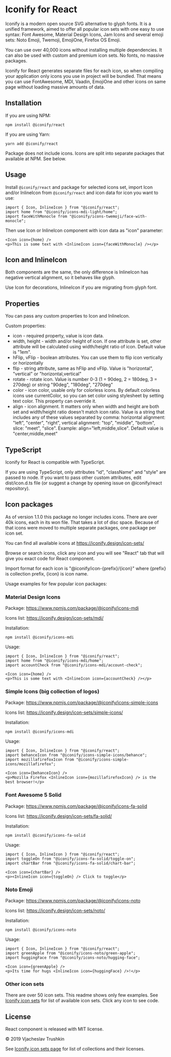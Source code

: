 # Iconify for React

Iconify is a modern open source SVG alternative to glyph fonts. It is a unified framework, aimed to offer all popular icon sets with one easy to use syntax: Font Awesome, Material Design Icons, Jam Icons and several emoji sets: Noto Emoji, Twemoji, EmojiOne, Firefox OS Emoji.

You can use over 40,000 icons without installing multiple dependencies. It can also be used with custom and premium icon sets. No fonts, no massive packages.

Iconify for React generates separate files for each icon, so when compiling your application only icons you use in project will be bundled. That means you can use FontAwesome, MDI, Vaadin, EmojiOne and other icons on same page without loading massive amounts of data.

## Installation

If you are using NPM:
```
npm install @iconify/react
```

If you are using Yarn:
```
yarn add @iconify/react
```

Package does not include icons. Icons are split into separate packages that available at NPM. See below.

## Usage

Install `@iconify/react` and package for selected icons set, import Icon and/or InlineIcon from `@iconify/react` and icon data for icon you want to use:
```
import { Icon, InlineIcon } from "@iconify/react";
import home from "@iconify/icons-mdi-light/home";
import faceWithMonocle from "@iconify/icons-twemoji/face-with-monocle";
```
Then use Icon or InlineIcon component with icon data as "icon" parameter:
```
<Icon icon={home} />
<p>This is some text with <InlineIcon icon={faceWithMonocle} /></p>
```

## Icon and InlineIcon

Both components are the same, the only difference is InlineIcon has negative vertical alignment, so it behaves like glyph.

Use Icon for decorations, InlineIcon if you are migrating from glyph font.

## Properties

You can pass any custom properties to Icon and InlineIcon.

Custom properties:
* icon - required property, value is icon data.
* width, height - width and/or height of icon. If one attribute is set, other attribute will be calculated using width/height ratio of icon. Default value is "1em".
* hFlip, vFlip - boolean attributes. You can use them to flip icon vertically or horizontally
* flip - string attribute, same as hFlip and vFlip. Value is "horizontal", "vertical" or "horizontal,vertical"
* rotate - rotate icon. Value is number 0-3 (1 = 90deg, 2 = 180deg, 3 = 270deg) or string "90deg", "180deg", "270deg"
* color - icon color, usable only for colorless icons. By default colorless icons use currentColor, so you can set color using stylesheet by setting text color. This property can override it.
* align - icon alignment. It matters only when width and height are both set and width/height ratio doesn't match icon ratio. Value is a string that includes any of these values separated by comma: horizontal alignment: "left", "center", "right", vertical alignment: "top", "middle", "bottom", slice: "meet", "slice". Example: align="left,middle,slice". Default value is "center,middle,meet"

## TypeScript

Iconify for React is compatible with TypeScript.

If you are using TypeScript, only attributes "id", "className" and "style" are passed to node. If you want to pass other custom attributes, edit dist/icon.d.ts file (or suggest a change by opening issue on @iconify/react repository).

## Icon packages

As of version 1.1.0 this package no longer includes icons. There are over 40k icons, each in its won file. That takes a lot of disc space.
Because of that icons were moved to multiple separate packages, one package per icon set.

You can find all available icons at https://iconify.design/icon-sets/

Browse or search icons, click any icon and you will see "React" tab that will give you exact code for React component.

Import format for each icon is "@iconify/icon-{prefix}/{icon}" where {prefix} is collection prefix, {icon} is icon name.

Usage examples for few popular icon packages:


### Material Design Icons

Package: https://www.npmjs.com/package/@iconify/icons-mdi

Icons list: https://iconify.design/icon-sets/mdi/

Installation:
```
npm install @iconify/icons-mdi
```
Usage:
```
import { Icon, InlineIcon } from "@iconify/react";
import home from "@iconify/icons-mdi/home";
import accountCheck from "@iconify/icons-mdi/account-check";
```
```
<Icon icon={home} />
<p>This is some text with <InlineIcon icon={accountCheck} /></p>
```


### Simple Icons (big collection of logos)

Package: https://www.npmjs.com/package/@iconify/icons-simple-icons

Icons list: https://iconify.design/icon-sets/simple-icons/

Installation:
```
npm install @iconify/icons-mdi
```
Usage:
```
import { Icon, InlineIcon } from "@iconify/react";
import behanceIcon from "@iconify/icons-simple-icons/behance";
import mozillafirefoxIcon from "@iconify/icons-simple-icons/mozillafirefox";
```
```
<Icon icon={behanceIcon} />
<p>Mozilla Firefox <InlineIcon icon={mozillafirefoxIcon} /> is the best browser!</p>
```

### Font Awesome 5 Solid

Package: https://www.npmjs.com/package/@iconify/icons-fa-solid

Icons list: https://iconify.design/icon-sets/fa-solid/

Installation:
```
npm install @iconify/icons-fa-solid
```
Usage:
```
import { Icon, InlineIcon } from "@iconify/react";
import toggleOn from "@iconify/icons-fa-solid/toggle-on";
import chartBar from "@iconify/icons-fa-solid/chart-bar";
```
```
<Icon icon={chartBar} />
<p><InlineIcon icon={toggleOn} /> Click to toggle</p>
```

### Noto Emoji

Package: https://www.npmjs.com/package/@iconify/icons-noto

Icons list: https://iconify.design/icon-sets/noto/

Installation:
```
npm install @iconify/icons-noto
```
Usage:
```
import { Icon, InlineIcon } from "@iconify/react";
import greenApple from "@iconify/icons-noto/green-apple";
import huggingFace from "@iconify/icons-noto/hugging-face";
```
```
<Icon icon={greenApple} />
<p>Its time for hugs <InlineIcon icon={huggingFace} />!</p>
```

### Other icon sets

There are over 50 icon sets. This readme shows only few examples. See [Iconify icon sets](http://iconify.design/icon-sets/) for list of available icon sets. Click any icon to see code.

## License

React component is released with MIT license.

© 2019 Vjacheslav Trushkin

See [Iconify icon sets page](https://iconify.design/icon-sets/) for list of collections and their licenses.
